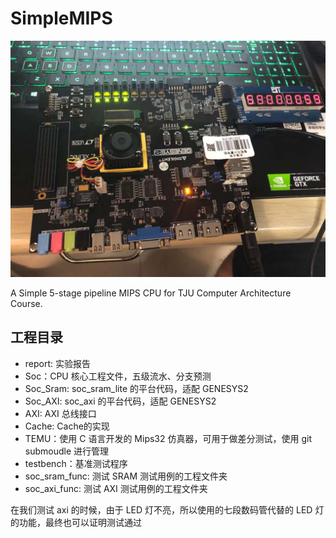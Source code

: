 # SimpleMIPS

![](static/run.jpg)

A Simple 5-stage pipeline MIPS CPU for TJU Computer Architecture Course.

## 工程目录
- report: 实验报告
- Soc：CPU 核心工程文件，五级流水、分支预测
- Soc_Sram: soc_sram_lite 的平台代码，适配 GENESYS2
- Soc_AXI: soc_axi 的平台代码，适配 GENESYS2
- AXI: AXI 总线接口
- Cache: Cache的实现
- TEMU：使用 C 语言开发的 Mips32 仿真器，可用于做差分测试，使用 git submoudle 进行管理
- testbench：基准测试程序
- soc_sram_func: 测试 SRAM 测试用例的工程文件夹
- soc_axi_func: 测试 AXI 测试用例的工程文件夹

在我们测试 axi 的时候，由于 LED 灯不亮，所以使用的七段数码管代替的 LED 灯的功能，最终也可以证明测试通过
